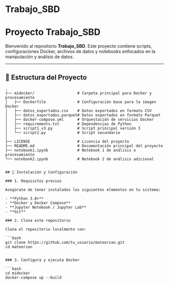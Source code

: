 # Trabajo_SBD
# Proyecto Trabajo_SBD

Bienvenido al repositorio **Trabajo_SBD**. Este proyecto contiene scripts, configuraciones Docker, archivos de datos y notebooks enfocados en la manipulación y análisis de datos.

---

## 📁 Estructura del Proyecto

```plaintext
.
├── midocker/                   # Carpeta principal para Docker y procesamiento
│   ├── Dockerfile              # Configuración base para la imagen Docker
│   ├── datos_exportados.csv    # Datos exportados en formato CSV
│   ├── datos_exportados.parquet# Datos exportados en formato Parquet
│   ├── docker-compose.yml      # Orquestación de servicios Docker
│   ├── requirements.txt        # Dependencias de Python
│   ├── script1_v3.py           # Script principal versión 3
│   └── script2.py              # Script secundario
│
├── LICENSE                     # Licencia del proyecto
├── README.md                   # Documentación principal del proyecto
├── notebook1.ipynb             # Notebook 1 de análisis o procesamiento
└── notebook2.ipynb             # Notebook 2 de análisis adicional


## 🚀 Instalación y Configuración

### 1. Requisitos previos

Asegúrate de tener instalados los siguientes elementos en tu sistema:

- **Python 3.8+**
- **Docker y Docker Compose**
- **Jupyter Notebook / Jupyter Lab**
- **Git**

### 2. Clona este repositorio

Clona el repositorio localmente con:

```bash
git clone https://github.com/tu_usuario/mateorzan.git
cd mateorzan


### 3. Configura y ejecuta Docker

```bash
cd midocker
docker-compose up --build


